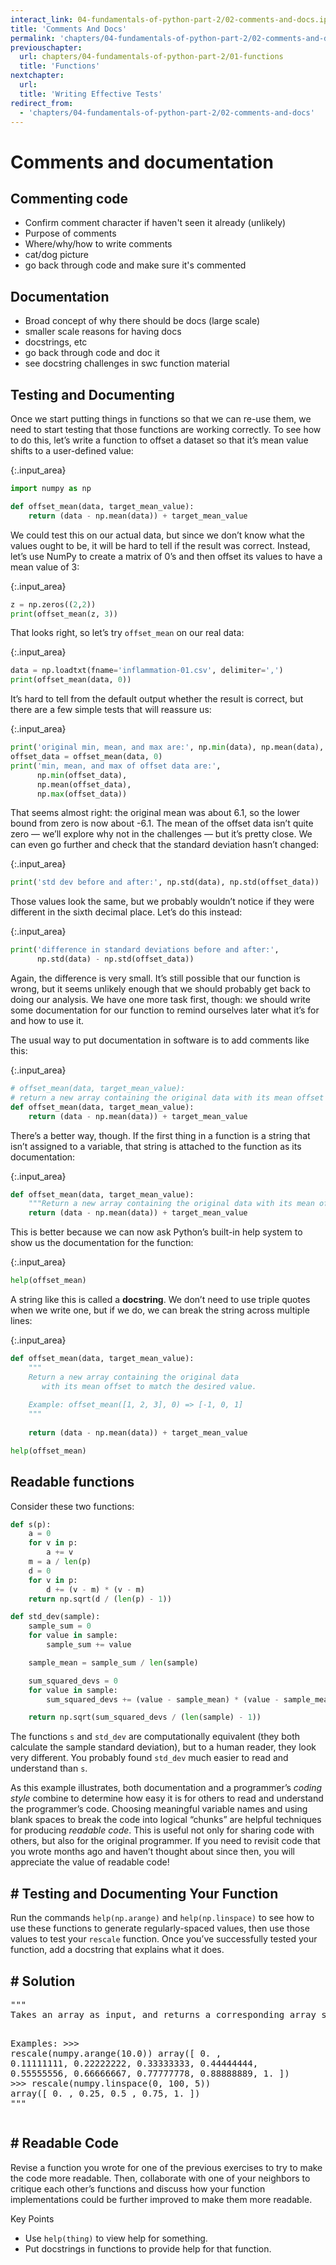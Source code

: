 ```yaml
---
interact_link: 04-fundamentals-of-python-part-2/02-comments-and-docs.ipynb
title: 'Comments And Docs'
permalink: 'chapters/04-fundamentals-of-python-part-2/02-comments-and-docs'
previouschapter:
  url: chapters/04-fundamentals-of-python-part-2/01-functions
  title: 'Functions'
nextchapter:
  url: 
  title: 'Writing Effective Tests'
redirect_from:
  - 'chapters/04-fundamentals-of-python-part-2/02-comments-and-docs'
---
```


# Comments and documentation

## Commenting code

- Confirm comment character if haven't seen it already (unlikely)
- Purpose of comments
- Where/why/how to write comments
- cat/dog picture
- go back through code and make sure it's commented

## Documentation

- Broad concept of why there should be docs (large scale)
- smaller scale reasons for having docs
- docstrings, etc
- go back through code and doc it
- see docstring challenges in swc function material

## Testing and Documenting

Once we start putting things in functions so that we can re-use them, we need to start testing that those functions are working correctly. To see how to do this, let’s write a function to offset a dataset so that it’s mean value shifts to a user-defined value:


{:.input_area}
```python
import numpy as np

def offset_mean(data, target_mean_value):
    return (data - np.mean(data)) + target_mean_value
```

We could test this on our actual data, but since we don’t know what the values ought to be, it will be hard to tell if the result was correct. Instead, let’s use NumPy to create a matrix of 0’s and then offset its values to have a mean value of 3:


{:.input_area}
```python
z = np.zeros((2,2))
print(offset_mean(z, 3))
```

That looks right, so let’s try `offset_mean` on our real data:


{:.input_area}
```python
data = np.loadtxt(fname='inflammation-01.csv', delimiter=',')
print(offset_mean(data, 0))
```

It’s hard to tell from the default output whether the result is correct, but there are a few simple tests that will reassure us:


{:.input_area}
```python
print('original min, mean, and max are:', np.min(data), np.mean(data), np.max(data))
offset_data = offset_mean(data, 0)
print('min, mean, and max of offset data are:', 
      np.min(offset_data), 
      np.mean(offset_data), 
      np.max(offset_data))
```

That seems almost right: the original mean was about 6.1, so the lower bound from zero is now about -6.1. The mean of the offset data isn’t quite zero — we’ll explore why not in the challenges — but it’s pretty close. We can even go further and check that the standard deviation hasn’t changed:


{:.input_area}
```python
print('std dev before and after:', np.std(data), np.std(offset_data))
```

Those values look the same, but we probably wouldn’t notice if they were different in the sixth decimal place. Let’s do this instead:


{:.input_area}
```python
print('difference in standard deviations before and after:', 
      np.std(data) - np.std(offset_data))
```

Again, the difference is very small. It’s still possible that our function is wrong, but it seems unlikely enough that we should probably get back to doing our analysis. We have one more task first, though: we should write some documentation for our function to remind ourselves later what it’s for and how to use it.

The usual way to put documentation in software is to add comments like this:


{:.input_area}
```python
# offset_mean(data, target_mean_value): 
# return a new array containing the original data with its mean offset to match the desired value.
def offset_mean(data, target_mean_value):
    return (data - np.mean(data)) + target_mean_value
```

There’s a better way, though. If the first thing in a function is a string that isn’t assigned to a variable, that string is attached to the function as its documentation:


{:.input_area}
```python
def offset_mean(data, target_mean_value):
    """Return a new array containing the original data with its mean offset to match the desired value."""
    return (data - np.mean(data)) + target_mean_value
```

This is better because we can now ask Python’s built-in help system to show us the documentation for the function:


{:.input_area}
```python
help(offset_mean)
```

A string like this is called a **docstring**. We don’t need to use triple quotes when we write one, but if we do, we can break the string across multiple lines:


{:.input_area}
```python
def offset_mean(data, target_mean_value):
    """
    Return a new array containing the original data
       with its mean offset to match the desired value.
    
    Example: offset_mean([1, 2, 3], 0) => [-1, 0, 1]
    """
    
    return (data - np.mean(data)) + target_mean_value

help(offset_mean)
```

## Readable functions

Consider these two functions:

```python
def s(p):
    a = 0
    for v in p:
        a += v
    m = a / len(p)
    d = 0
    for v in p:
        d += (v - m) * (v - m)
    return np.sqrt(d / (len(p) - 1))

def std_dev(sample):
    sample_sum = 0
    for value in sample:
        sample_sum += value

    sample_mean = sample_sum / len(sample)

    sum_squared_devs = 0
    for value in sample:
        sum_squared_devs += (value - sample_mean) * (value - sample_mean)

    return np.sqrt(sum_squared_devs / (len(sample) - 1))
```

The functions `s` and `std_dev` are computationally equivalent (they both calculate the sample standard deviation), but to a human reader, they look very different. You probably found `std_dev` much easier to read and understand than `s`.

As this example illustrates, both documentation and a programmer’s _coding style_ combine to determine how easy it is for others to read and understand the programmer’s code. Choosing meaningful variable names and using blank spaces to break the code into logical “chunks” are helpful techniques for producing _readable code_. This is useful not only for sharing code with others, but also for the original programmer. If you need to revisit code that you wrote months ago and haven’t thought about since then, you will appreciate the value of readable code!


<section class="challenge panel panel-success">
<div class="panel-heading">
<h2><span class="fa fa-pencil"></span> # Testing and Documenting Your Function</h2>
</div>


<div class="panel-body">

<p>Run the commands <code>help(np.arange)</code> and <code>help(np.linspace)</code> to see how to use these functions to generate regularly-spaced values, then use those values to test your <code>rescale</code> function. Once you’ve successfully tested your function, add a docstring that explains what it does.</p>

</div>

</section>



<section class="solution panel panel-primary">
<div class="panel-heading">
<h2><span class="fa fa-eye"></span> # Solution</h2>
</div>


<div class="panel-body">

<div class="codehilite"><pre><span></span><span class="sd">&quot;&quot;&quot;</span>
<span class="sd">Takes an array as input, and returns a corresponding array scaled so that 0 corresponds to the minimum and 1 to the maximum value of the input array.</span>

<span class="sd">Examples:</span>
<span class="sd">&gt;&gt;&gt; rescale(numpy.arange(10.0))</span>
<span class="sd">array([ 0.        ,  0.11111111,  0.22222222,  0.33333333,  0.44444444,</span>
<span class="sd">        0.55555556,  0.66666667,  0.77777778,  0.88888889,  1.        ])</span>
<span class="sd">&gt;&gt;&gt; rescale(numpy.linspace(0, 100, 5))</span>
<span class="sd">array([ 0.  ,  0.25,  0.5 ,  0.75,  1.  ])</span>
<span class="sd">&quot;&quot;&quot;</span>
</pre></div>

</div>

</section>



<section class="challenge panel panel-success">
<div class="panel-heading">
<h2><span class="fa fa-pencil"></span> # Readable Code</h2>
</div>


<div class="panel-body">

<p>Revise a function you wrote for one of the previous exercises to try to make the code more readable. Then, collaborate with one of your neighbors to critique each other’s functions and discuss how your function implementations could be further improved to make them more readable.</p>

</div>

</section>


Key Points

- Use `help(thing)` to view help for something.
- Put docstrings in functions to provide help for that function.
